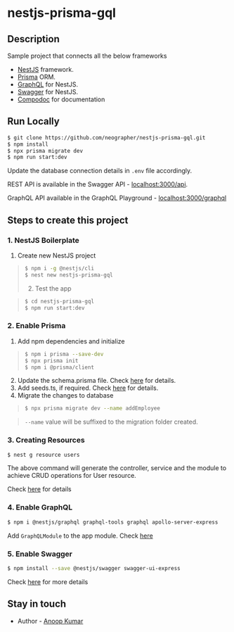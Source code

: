 <p align="center">
  <h1>nestjs-prisma-gql</h1>
</p>

## Description

Sample project that connects all the below frameworks

- [NestJS](https://github.com/nestjs/nest) framework.
- [Prisma](https://www.prisma.io/) ORM.
- [GraphQL](https://docs.nestjs.com/graphql/quick-start) for NestJS.
- [Swagger](https://docs.nestjs.com/openapi/introduction) for NestJS.
- [Compodoc](https://compodoc.app/guides/usage.html) for documentation

## **Run Locally**

```bash
$ git clone https://github.com/neographer/nestjs-prisma-gql.git
$ npm install
$ npx prisma migrate dev
$ npm run start:dev
```

Update the database connection details in `.env` file accordingly.

REST API is available in the Swagger API - [localhost:3000/api](http://localhost:3000/api).

GraphQL API available in the GraphQL Playground - [localhost:3000/graphql](http://localhost:3000/graphql)

## **Steps to create this project**

### 1. NestJS Boilerplate

1.  Create new NestJS project

> ```bash
> $ npm i -g @nestjs/cli
> $ nest new nestjs-prisma-gql
> ```
>
> 2. Test the app

> ```bash
> $ cd nestjs-prisma-gql
> $ npm run start:dev
> ```

### 2. Enable Prisma

1. Add npm dependencies and initialize

> ```bash
> $ npm i prisma --save-dev
> $ npx prisma init
> $ npm i @prisma/client
> ```

2. Update the schema.prisma file. Check [here](https://docs.nestjs.com/recipes/prisma#set-the-database-connection) for details.
3. Add seeds.ts, if required. Check [here](https://www.prisma.io/docs/guides/database/seed-database) for details.
4. Migrate the changes to database

> ```bash
> $ npx prisma migrate dev --name addEmployee
> ```

> `--name` value will be suffixed to the migration folder created.

### 3. Creating Resources

```bash
$ nest g resource users
```

The above command will generate the controller, service and the module to achieve CRUD operations for User resource.

Check [here](https://docs.nestjs.com/recipes/crud-generator) for details

### 4. Enable GraphQL

```bash
$ npm i @nestjs/graphql graphql-tools graphql apollo-server-express
```

Add `GraphQLModule` to the app module. Check [here](https://docs.nestjs.com/graphql/quick-start#getting-started-with-graphql--typescript)

### 5. Enable Swagger

```bash
$ npm install --save @nestjs/swagger swagger-ui-express
```

Check [here](https://docs.nestjs.com/openapi/introduction#bootstrap) for more details

## Stay in touch

- Author - [Anoop Kumar](https://www.linkedin.com/in/anoopkumar1243/)
